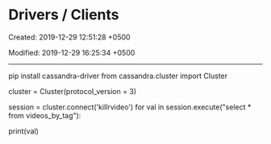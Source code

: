 # Drivers / Clients

Created: 2019-12-29 12:51:28 +0500

Modified: 2019-12-29 16:25:34 +0500

---

pip install cassandra-driver
from cassandra.cluster import Cluster

cluster = Cluster(protocol_version = 3)

session = cluster.connect('killrvideo')
for val in session.execute("select * from videos_by_tag"):

print(val)